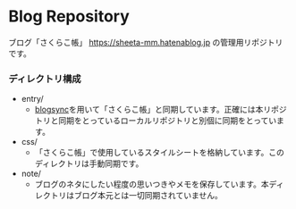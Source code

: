 # Blog Repository

ブログ「さくらこ帳」 https://sheeta-mm.hatenablog.jp の管理用リポジトリです。

### ディレクトリ構成
- entry/
  + [blogsync](https://motemen.hatenablog.com/entry/2014/12/22/blogsync)を用いて「さくらこ帳」と同期しています。正確には本リポジトリと同期をとっているローカルリポジトリと別個に同期をとっています。
- css/
  + 「さくらこ帳」で使用しているスタイルシートを格納しています。このディレクトリは手動同期です。
- note/
  + ブログのネタにしたい程度の思いつきやメモを保存しています。本ディレクトリはブログ本元とは一切同期されていません。
